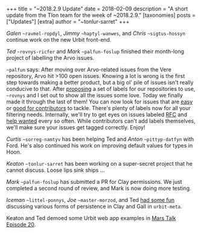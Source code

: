 +++
title = "~2018.2.9 Update"
date = 2018-02-09
description = "A short update from the Tlon team for the week of ~2018.2.9."
[taxonomies]
posts = ["Updates"]
[extra]
author = "~tonlur-sarret"
+++

*Galen* `~ravmel-ropdyl`, *Jimmy* `~haptyl-wanwes`, and *Chris* `~sigtus-hossyn` continue work on the new Urbit front-end.

*Ted* `~rovnys-ricfer` and *Mark* `~palfun-foslup` finished their month-long project of labelling the Arvo issues.

`~palfun` says:
After moving over Arvo-related issues from the Vere repository, Arvo hit >100 open issues. Knowing a lot is wrong is the
first step towards making a better product, but a big ol' pile of issues isn't really conducive to that. After
[proposing](https://github.com/urbit/arvo/issues/572) a set of labels for our repositories to use, `~rovnys` and I set
out to show all the issues some love.
Today we finally made it through the last of them! You can now look for issues that are
[easy](https://github.com/urbit/arvo/issues?q=is%3Aissue+is%3Aopen+label%3A%22difficulty+low%22) or [good for
contributors](https://github.com/urbit/arvo/issues?q=is%3Aissue+is%3Aopen+label%3A%22good+contributor+issue%22) to
tackle. There's plenty of labels now for all your filtering needs. Internally, we'll try to get eyes on issues labeled
[RFC](https://github.com/urbit/arvo/issues?q=is%3Aissue+is%3Aopen+label%3A%22request+for+comments%22) and [help
wanted](https://github.com/urbit/arvo/issues?q=is%3Aissue+is%3Aopen+label%3A%22help+wanted%22) every so often.
While contributors can't add labels themselves, we'll make sure your issues get tagged correctly. Enjoy!

*Curtis* `~sorreg-namtyv` has been helping Ted and *Anton* `~pittyp-datfyn` with Ford. He's also continued his work on
improving default values for types in Hoon.

*Keaton* `~tonlur-sarret` has been working on a super-secret project that he cannot discuss. Loose lips sink ships ...

*Mark* `~palfun-foslup` has submitted a PR for Clay permissions. We just completed a second round of review, and Mark is
now doing more testing.

*Iceman* `~littel-ponnys`, *Joe* `~master-morzod`, and Ted [had some
fun](https://fora.urbit.org/posts/~2018.2.9..21.50.49..709f~/) discussing various forms of persistence in Clay and Gall
in `urbit-meta`.

Keaton and Ted demoed some Urbit web app examples in [Mars Talk Episode 20](https://www.youtube.com/watch?v=emWy1Afe4qY).
